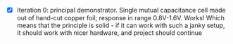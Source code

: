 - [x] Iteration 0: principal demonstrator. Single mutual capacitance cell made out of hand-cut copper foil; response in range 0.8V-1.6V. Works! Which means that the principle is solid - if it can work with such a janky setup, it should work with nicer hardware, and project should continue